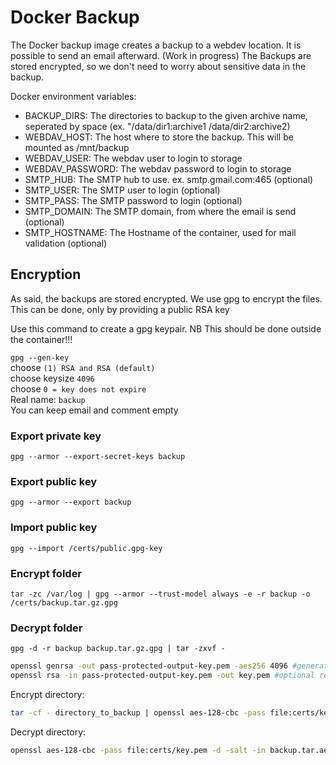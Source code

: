 # Docker Backup #


The Docker backup image creates a backup to a webdev location. It is possible to send an email afterward. (Work in progress)
The Backups are stored encrypted, so we don't need to worry about sensitive data in the backup.

Docker environment variables:
- BACKUP_DIRS: The directories to backup to the given archive name, seperated by space (ex. "/data/dir1:archive1 /data/dir2:archive2)
- WEBDAV_HOST: The host where to store the backup. This will be mounted as /mnt/backup
- WEBDAV_USER: The webdav user to login to storage
- WEBDAV_PASSWORD: The webdav password to login to storage
- SMTP_HUB: The SMTP hub to use. ex. smtp.gmail.com:465 (optional)
- SMTP_USER: The SMTP user to login (optional)
- SMTP_PASS: The SMTP password to login (optional)
- SMTP_DOMAIN: The SMTP domain, from where the email is send (optional)
- SMTP_HOSTNAME: The Hostname of the container, used for mail validation (optional)

## Encryption ##

As said, the backups are stored encrypted. We use gpg to encrypt the files. This can be done, only by providing a public RSA key

Use this command to create a gpg keypair. NB This should be done outside the container!!!

`gpg --gen-key`  
choose `(1) RSA and RSA (default)`  
choose keysize `4096`  
choose `0 = key does not expire`  
Real name: `backup`  
You can keep email and comment empty

### Export private key ###

`gpg --armor --export-secret-keys backup`

### Export public key ###

`gpg --armor --export backup`

### Import public key ###

`gpg --import /certs/public.gpg-key`

### Encrypt folder ###

`tar -zc /var/log | gpg --armor --trust-model always -e -r backup -o /certs/backup.tar.gz.gpg`

### Decrypt folder ###

`gpg -d -r backup backup.tar.gz.gpg | tar -zxvf -`

```bash
openssl genrsa -out pass-protected-output-key.pem -aes256 4096 #generate keyfile
openssl rsa -in pass-protected-output-key.pem -out key.pem #optional remove passphrase from generated key
```

Encrypt directory:

```bash
tar -cf - directory_to_backup | openssl aes-128-cbc -pass file:certs/key.pem -salt -out backup.tar.aes
```

Decrypt directory:

```bash
openssl aes-128-cbc -pass file:certs/key.pem -d -salt -in backup.tar.aes | tar -x -f -
```
